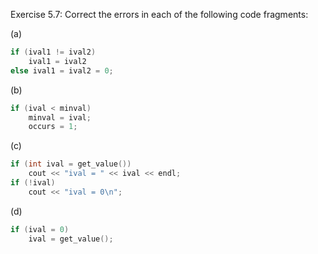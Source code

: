 Exercise 5.7: Correct the errors in each of the following code fragments:

(a)
```cpp
if (ival1 != ival2)
    ival1 = ival2
else ival1 = ival2 = 0;
```
(b)
```cpp
if (ival < minval)
    minval = ival;
    occurs = 1;
```
(c)
```cpp
if (int ival = get_value())
    cout << "ival = " << ival << endl;
if (!ival)
    cout << "ival = 0\n";
```
(d)
```cpp
if (ival = 0)
    ival = get_value();
```